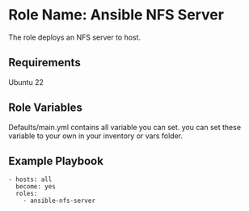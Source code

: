Role Name: Ansible NFS Server
=========

The role deploys an NFS server to host.

Requirements
------------

Ubuntu 22

Role Variables
--------------

Defaults/main.yml contains all variable you can set. you can set these variable to your own in your inventory or vars folder.

Example Playbook
----------------

    - hosts: all
      become: yes
      roles:
        - ansible-nfs-server

